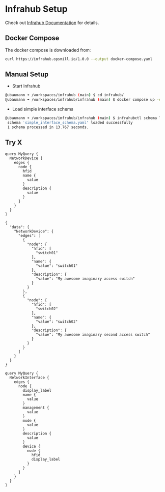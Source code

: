 # Infrahub Setup

Check out [Infrahub Documentation](https://docs.infrahub.app/guides/installation) for details.

## Docker Compose

The docker compose is downloaded from:

```bash
curl https://infrahub.opsmill.io/1.0.0 --output docker-compose.yaml
```


## Manual Setup

- Start Infrahub
```bash
@ubaumann ➜ /workspaces/infrahub (main) $ cd infrahub/
@ubaumann ➜ /workspaces/infrahub/infrahub (main) $ docker compose up -d
```

- Load simple interface schema
```bash
@ubaumann ➜ /workspaces/infrahub/infrahub (main) $ infrahubctl schema load simple_interface_schema.yaml 
 schema 'simple_interface_schema.yaml' loaded successfully
 1 schema processed in 13.767 seconds.
```


## Try X
```
query MyQuery {
  NetworkDevice {
    edges {
      node {
        hfid
        name {
          value
        }
        description {
          value
        }
      }
    }
  }
}
```

```
{
  "data": {
    "NetworkDevice": {
      "edges": [
        {
          "node": {
            "hfid": [
              "switch01"
            ],
            "name": {
              "value": "switch01"
            },
            "description": {
              "value": "My awesome imaginary access switch"
            }
          }
        },
        {
          "node": {
            "hfid": [
              "switch02"
            ],
            "name": {
              "value": "switch02"
            },
            "description": {
              "value": "My awesome imaginary second access switch"
            }
          }
        }
      ]
    }
  }
}
```


```
query MyQuery {
  NetworkInterface {
    edges {
      node {
        display_label
        name {
          value
        }
        management {
          value
        }
        mode {
          value
        }
        description {
          value
        }
        device {
          node {
            hfid
            display_label
          }
        }
      }
    }
  }
}
```



